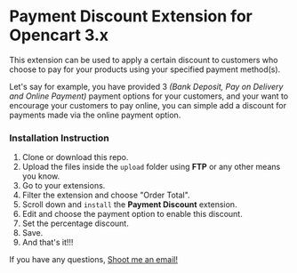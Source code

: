 # Payment Discount Extension for Opencart 3.x

This extension can be used to apply a certain discount to customers who choose to pay for your products using your specified payment method(s).

Let's say for example, you have provided 3 *(Bank Deposit, Pay on Delivery and Online Payment)* payment options for your customers, and your want to encourage your customers to pay online, you can simple add a discount for payments made via the online payment option.

### Installation Instruction
1. Clone or download this repo.
2. Upload the files inside the `upload` folder using __FTP__ or any other means you know.
3. Go to your extensions.
4. Filter the extension and choose "Order Total".
5. Scroll down and `install` the __Payment Discount__ extension.
6. Edit and choose the payment option to enable this discount.
7. Set the percentage discount.
8. Save.
9. And that's it!!!

If you have any questions, [Shoot me an email!](mailto:sammyskills@gmail.com)